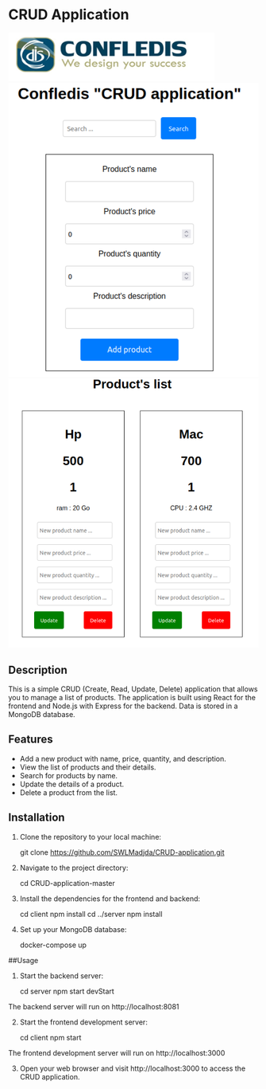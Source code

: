# CRUD Application
![Confledis-Logo ](Confledis.png)
![CRUD Application ](CRUDapp.png)
![Products ](Product-list.png)

## Description

This is a simple CRUD (Create, Read, Update, Delete) application that allows you to manage a list of products. The application is built using React for the frontend and Node.js with Express for the backend. Data is stored in a MongoDB database.

## Features

- Add a new product with name, price, quantity, and description.
- View the list of products and their details.
- Search for products by name.
- Update the details of a product.
- Delete a product from the list.

## Installation

1. Clone the repository to your local machine:

   git clone https://github.com/SWLMadjda/CRUD-application.git

2. Navigate  to the project directory:

    cd CRUD-application-master


3. Install the dependencies for the frontend and backend:

    cd client
    npm install
    cd ../server
    npm install

3. Set up your MongoDB database:

    docker-compose up

##Usage 

1. Start the backend server:

    cd server
    npm start devStart

The backend server will run on http://localhost:8081

2. Start the frontend development server:

    cd client
    npm start

The frontend development server will run on http://localhost:3000 

3. Open your web browser and visit http://localhost:3000 to access the CRUD application.